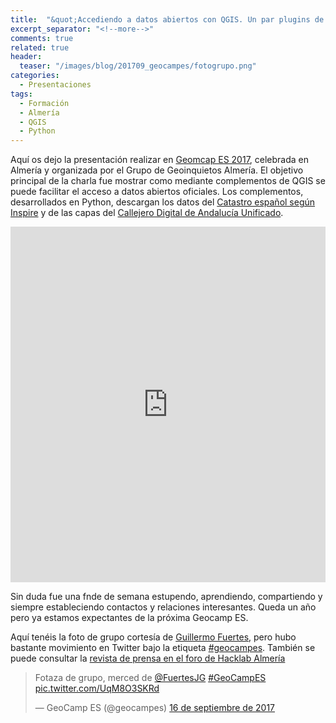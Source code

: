 ```yaml
---
title:  "&quot;Accediendo a datos abiertos con QGIS. Un par plugins de ejemplo.&quot; Geocamp ES 2017 Almería"
excerpt_separator: "<!--more-->"
comments: true
related: true
header:
  teaser: "/images/blog/201709_geocampes/fotogrupo.png"
categories: 
  - Presentaciones
tags:
  - Formación
  - Almería
  - QGIS
  - Python
---
```


Aquí os dejo la presentación realizar en [Geomcap ES 2017](), celebrada en Almería y organizada por el Grupo de Geoinquietos Almería. El objetivo principal de la charla fue mostrar como mediante complementos de QGIS se puede facilitar el acceso a datos abiertos oficiales. Los complementos, desarrollados en Python, descargan los datos del [Catastro español según Inspire](http://www.sigdeletras.com/2017/blog/plugin-de-qgis-para-descarga-de-datos-catastrales-inspire/) y de las capas del [Callejero Digital de Andalucía Unificado](http://www.sigdeletras.com/2017/blog/cdau-downloader-plugin-de-qgis-para-la-descarga-del-callejero-de-andalucia/).

<!--more-->
<style>
.responsive-wrap iframe{ max-width: 100%;}
</style>
<div class="responsive-wrap">
<!-- this is the embed code provided by Google -->
  <iframe src="https://docs.google.com/presentation/d/e/2PACX-1vT3KBPleI2hYwmtaf8xPPanzLMFXpaISrHJpX8eOP_njHZ7PvDfgNIccvqjPBvKxjdpX3HhS7O69L1F/embed?start=false&loop=false&delayms=5000" frameborder="0" width="960" height="569" allowfullscreen="true" mozallowfullscreen="true" webkitallowfullscreen="true"></iframe>
<!-- Google embed ends -->
</div>


Sin duda fue una fnde de semana estupendo, aprendiendo, compartiendo y siempre estableciendo contactos y relaciones interesantes. Queda un año pero ya estamos expectantes de la próxima Geocamp ES.

Aquí tenéis la foto de grupo cortesía de [Guillermo Fuertes](https://twitter.com/FuertesJG), pero hubo bastante movimiento en Twitter bajo la etiqueta [#geocampes](https://twitter.com/search?q=geocampes&src=typd). También se puede consultar la [revista de prensa en el foro de Hacklab Almería](https://foro.hacklabalmeria.net/t/revista-de-prensa-geocamp-es-2017/8836)

<blockquote class="twitter-tweet" data-lang="es"><p lang="es" dir="ltr">Fotaza de grupo, merced de <a href="https://twitter.com/FuertesJG">@FuertesJG</a> <a href="https://twitter.com/hashtag/GeoCampES?src=hash">#GeoCampES</a> <a href="https://t.co/UqM8O3SKRd">pic.twitter.com/UqM8O3SKRd</a></p>&mdash; GeoCamp ES (@geocampes) <a href="https://twitter.com/geocampes/status/909127983931289608">16 de septiembre de 2017</a></blockquote>
<script async src="//platform.twitter.com/widgets.js" charset="utf-8"></script>
